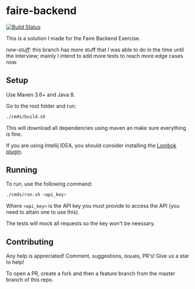 # faire-backend

[![Build Status](https://travis-ci.org/luanpotter/faire.svg?branch=new-stuff)](https://travis-ci.org/luanpotter/faire)

This is a solution I made for the Faire Backend Exercise.

*new-stuff*: this branch has more stuff that I was able to do in the time until the interview; mainly I intend to add more tests to reach more edge cases now.

## Setup

Use Maven 3.6+ and Java 8.

Go to the root folder and run:

```bash
./cmds/build.sh
```

This will download all dependencies using maven an make sure everything is fine.

If you are using Intellij IDEA, you should consider installing the [Lombok plugin](https://projectlombok.org/setup/intellij).

## Running

To run, use the following command:

```bash
./cmds/run.sh <api_key>
```

Where `<api_key>` is the API key you must provide to access the API (you need to attain one to use this).

The tests will mock all requests so the key won't be neessary.

## Contributing

Any help is appreciated! Comment, suggestions, issues, PR's! Give us a star to help!

To open a PR, create a fork and then a feature branch from the master branch of this repo.
